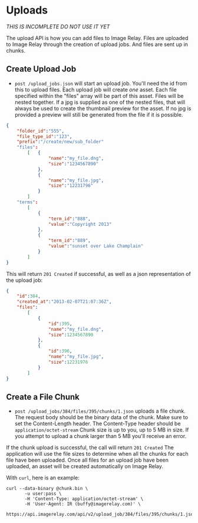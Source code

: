 Uploads
=======

*THIS IS INCOMPLETE DO NOT USE IT YET*

The upload API is how you can add files to Image Relay. Files are uploaded to Image Relay through the creation of
upload jobs. And files are sent up in chunks.

Create Upload Job
-----------------

* `post /upload_jobs.json` will start an upload job. You'll need the id from this to upload files. Each upload job will
create *one* asset. Each file specified within the "files" array will be part of this asset. Files will be nested together.
If a jpg is supplied as one of the nested files, that will always be used to create the thumbnail preview for the asset.
If no jpg is provided a preview will still be generated from the file if it is possible.

```json
{
    "folder_id":"555",
    "file_type_id":"123",
    "prefix":"/create/new/sub_folder"
    "files":
        [   {
                "name":"my_file.dng",
                "size":"1234567890"
            },
            {
                "name":"my_file.jpg",
                "size":"12231796"
            }
        ]
    "terms":
        [
            {
                "term_id":"888",
                "value":"Copyright 2013"
            },
            {
                "term_id":"889",
                "value":"sunset over Lake Champlain"
            }
        ]
}
```

This will return `201 Created` if successful, as well as a json representation of the upload job:

```json
{
    "id":384,
    "created_at":"2013-02-07T21:07:36Z",
    "files":
        [
            {
                "id":395,
                "name":"my_file.dng",
                "size":1234567890
            },
            {
                "id":396,
                "name":"my_file.jpg",
                "size":12231976
            }
        ]
}
```

Create a File Chunk
-------------------

* `post /upload_jobs/384/files/395/chunks/1.json` uploads a file chunk. The request body should be the binary data of
the chunk. Make sure to set the Content-Length header. The Content-Type header should be `application/octet-stream`
Chunk size is up to you, up to 5 MB in size. If you attempt to upload a chunk larger than 5 MB you'll receive an error.

If the chunk upload is successful, the call will return `201 Created` The application will use the file sizes to determine
when all the chunks for each file have been uploaded. Once all files for an upload job have been uploaded, an asset will
be created automatically on Image Relay.

With `curl`, here is an example:

```shell
curl --data-binary @chunk.bin \
       -u user:pass \
       -H 'Content-Type: application/octet-stream' \
       -H 'User-Agent: IR (buffy@imagerelay.com)' \
       https://api.imagerelay.com/api/v2/upload_job/384/files/395/chunks/1.json
```

